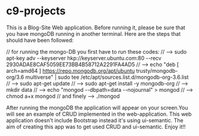 # c9-projects

This is a Blog-Site Web application. Before running it, please be sure that you have mongoDB running in another terminal. Here are 
the steps that should have been followed: 

// for running the mongo-DB you first have to run these codes:
// -->   sudo apt-key adv --keyserver hkp://keyserver.ubuntu.com:80 --recv 2930ADAE8CAF5059EE73BB4B58712A2291FA4AD5
// -->   echo "deb [ arch=amd64 ] https://repo.mongodb.org/apt/ubuntu trusty/mongodb-org/3.6 multiverse" | sudo tee /etc/apt/sources.list.d/mongodb-org-3.6.list
// -->   sudo apt-get update
// -->   sudo apt-get install -y mongodb-org
// -->   mkdir data
// -->   echo "mongod --dbpath=data --nojournal" > mongod
// -->   chmod a+x mongod
// and finely --> ./mongod

After running the mongoDB the application will appear on your screen.You will see an example of CRUD implemented in the web-application.
This web application doesn't include Bootstrap instead it's using ui-semantic. The aim of creating this app was to get used CRUD 
and ui-semantic. Enjoy it!!    
